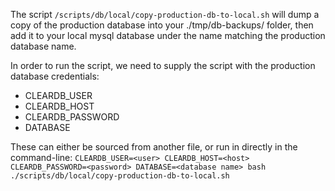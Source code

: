 The script `/scripts/db/local/copy-production-db-to-local.sh` will dump a copy of the production database into your ./tmp/db-backups/ folder, then add it to your local mysql database under the name matching the production database name.

In order to run the script, we need to supply the script with the production database credentials:
- CLEARDB_USER
- CLEARDB_HOST
- CLEARDB_PASSWORD
- DATABASE

These can either be sourced from another file, or run in directly in the command-line:
`CLEARDB_USER=<user> CLEARDB_HOST=<host> CLEARDB_PASSWORD=<password> DATABASE=<database name> bash ./scripts/db/local/copy-production-db-to-local.sh`
